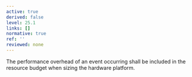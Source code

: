 ```yaml
---
active: true
derived: false
level: 25.1
links: []
normative: true
ref: ''
reviewed: none
---
```


The performance overhead of an event occurring shall be included in the resource budget when sizing the hardware platform.

